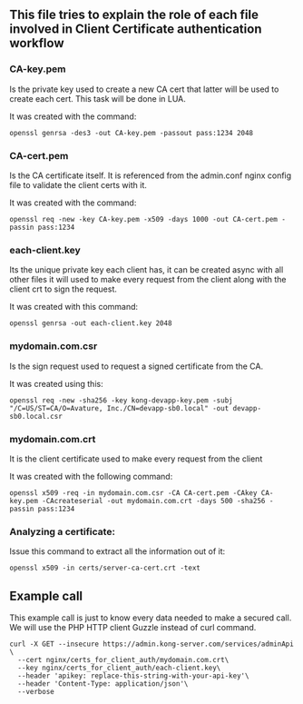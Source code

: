 ## This file tries to explain the role of each file involved in Client Certificate authentication workflow


### CA-key.pem

Is the private key used to create a new CA cert that latter will be used to create each cert. This task will be done in LUA.

It was created with the command:

`openssl genrsa -des3 -out CA-key.pem -passout pass:1234 2048`

### CA-cert.pem

Is the CA certificate itself. It is referenced from the admin.conf nginx config file to validate the client certs with it.

It was created with the command:

`openssl req -new -key CA-key.pem -x509 -days 1000 -out CA-cert.pem -passin pass:1234`


### each-client.key

Its the unique private key each client has, it can be created async with all other files it will used to make every request from the client along with the client crt to sign the request.

It was created with this command:

`openssl genrsa -out each-client.key 2048`

### mydomain.com.csr

Is the sign request used to request a signed certificate from the CA.

It was created using this:

`openssl req -new -sha256 -key kong-devapp-key.pem -subj "/C=US/ST=CA/O=Avature, Inc./CN=devapp-sb0.local" -out devapp-sb0.local.csr`

### mydomain.com.crt

It is the client certificate used to make every request from the client

It was created with the following command:

`openssl x509 -req -in mydomain.com.csr -CA CA-cert.pem -CAkey CA-key.pem -CAcreateserial -out mydomain.com.crt -days 500 -sha256 -passin pass:1234`

### Analyzing a certificate:

Issue this command to extract all the information out of it:

`openssl x509 -in certs/server-ca-cert.crt -text`

## Example call

This example call is just to know every data needed to make a secured call. We will use the PHP HTTP client Guzzle instead of curl command.

```
curl -X GET --insecure https://admin.kong-server.com/services/adminApi \
  --cert nginx/certs_for_client_auth/mydomain.com.crt\
  --key nginx/certs_for_client_auth/each-client.key\
  --header 'apikey: replace-this-string-with-your-api-key'\
  --header 'Content-Type: application/json'\
  --verbose
```

